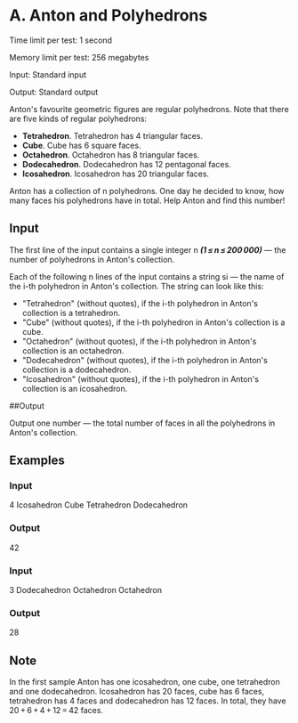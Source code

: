 # A. Anton and Polyhedrons

Time limit per test: 1 second

Memory limit per test: 256 megabytes

Input: Standard input

Output: Standard output

Anton's favourite geometric figures are regular polyhedrons. Note that there are five kinds of regular polyhedrons:

- **Tetrahedron**. Tetrahedron has 4 triangular faces.
- **Cube**. Cube has 6 square faces.
- **Octahedron**. Octahedron has 8 triangular faces.
- **Dodecahedron**. Dodecahedron has 12 pentagonal faces.
- **Icosahedron**. Icosahedron has 20 triangular faces.

Anton has a collection of n polyhedrons. One day he decided to know, how many faces his polyhedrons have in total. Help Anton and find this number!

## Input

The first line of the input contains a single integer n ***(1 ≤ n ≤ 200 000)*** — the number of polyhedrons in Anton's collection.

Each of the following n lines of the input contains a string si — the name of the i-th polyhedron in Anton's collection. The string can look like this:

- "Tetrahedron" (without quotes), if the i-th polyhedron in Anton's collection is a tetrahedron.
- "Cube" (without quotes), if the i-th polyhedron in Anton's collection is a cube.
- "Octahedron" (without quotes), if the i-th polyhedron in Anton's collection is an octahedron.
- "Dodecahedron" (without quotes), if the i-th polyhedron in Anton's collection is a dodecahedron.
- "Icosahedron" (without quotes), if the i-th polyhedron in Anton's collection is an icosahedron.

##Output

Output one number — the total number of faces in all the polyhedrons in Anton's collection.

## Examples

### Input

4
Icosahedron
Cube
Tetrahedron
Dodecahedron

### Output

42

### Input

3
Dodecahedron
Octahedron
Octahedron

### Output

28

## Note

In the first sample Anton has one icosahedron, one cube, one tetrahedron and one dodecahedron. Icosahedron has 20 faces, cube has 6 faces, tetrahedron has 4 faces and dodecahedron has 12 faces. In total, they have 20 + 6 + 4 + 12 = 42 faces.

